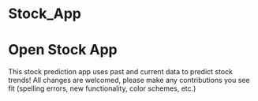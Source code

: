 # Stock_App
<h1>Open Stock App</h1>
<p>This stock prediction app uses past and current data to predict stock trends!  All changes are welcomed, please make any contributions you see fit (spelling errors, new functionality, color schemes, etc.)</p>
